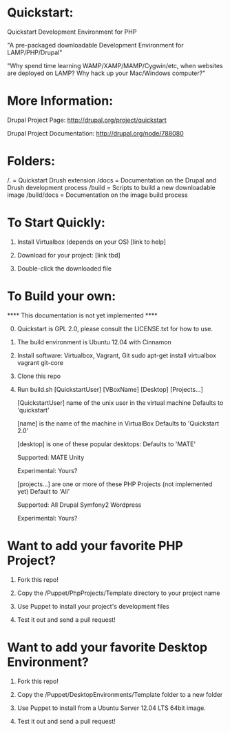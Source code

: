 Quickstart:
======

Quickstart Development Environment for PHP

"A pre-packaged downloadable Development Environment for LAMP/PHP/Drupal"

"Why spend time learning WAMP/XAMP/MAMP/Cygwin/etc, when websites are deployed on LAMP? Why hack up your Mac/Windows computer?"


More Information:
======
Drupal Project Page: http://drupal.org/project/quickstart

Drupal Project Documentation: http://drupal.org/node/788080


Folders:
======
/.           = Quickstart Drush extension
/docs        = Documentation on the Drupal and Drush development process
/build       = Scripts to build a new downloadable image
/build/docs  = Documentation on the image build process


To Start Quickly:
======
1) Install Virtualbox (depends on your OS)
    [link to help]

2) Download for your project:
    [link tbd]

3) Double-click the downloaded file


To Build your own:
======
**** This documentation is not yet implemented ****

0) Quickstart is GPL 2.0, please consult the LICENSE.txt for how to use.

1) The build environment is Ubuntu 12.04 with Cinnamon

2) Install software: Virtualbox, Vagrant, Git
sudo apt-get install virtualbox vagrant git-core

3) Clone this repo

4) Run build.sh [QuickstartUser] [VBoxName] [Desktop] [Projects...]

    [QuickstartUser] name of the unix user in the virtual machine
      Defaults to 'quickstart'

    [name] is the name of the machine in VirtualBox
      Defaults to 'Quickstart 2.0'

    [desktop] is one of these popular desktops:
      Defaults to 'MATE'

      Supported:
        MATE
        Unity

      Experimental:
        Yours?

    [projects...] are one or more of these PHP Projects (not implemented yet)
      Default to 'All'

      Supported:
        All
        Drupal
        Symfony2
        Wordpress

      Experimental:
        Yours?


Want to add your favorite PHP Project?
======
1) Fork this repo!

2) Copy the /Puppet/PhpProjects/Template directory to your project name

3) Use Puppet to install your project's development files

4) Test it out and send a pull request!


Want to add your favorite Desktop Environment?
======
1) Fork this repo!

2) Copy the /Puppet/DesktopEnvironments/Template folder to a new folder

3) Use Puppet to install from a Ubuntu Server 12.04 LTS 64bit image.

4) Test it out and send a pull request!



